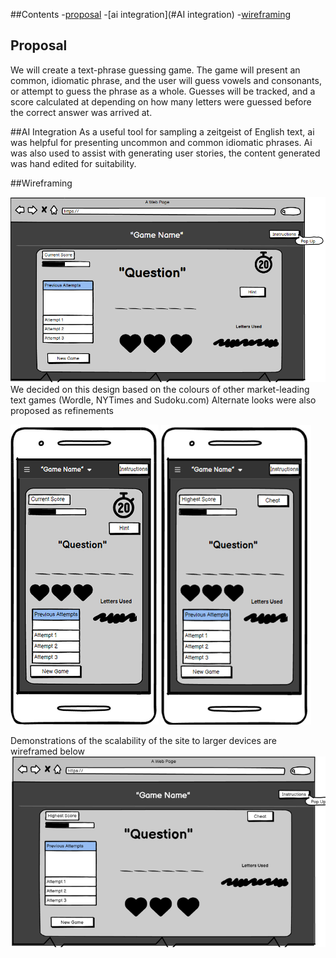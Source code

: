 ##Contents
-[proposal](#proposal)
-[ai integration](#AI integration)
-[wireframing](#wireframing)

## Proposal
We will create a text-phrase guessing game. The game will present an common, idiomatic phrase, and the user will guess vowels and consonants, or attempt to guess the phrase as a whole. Guesses will be tracked, and a score calculated at depending on how many letters were guessed before the correct answer was arrived at.

##AI Integration 
As a useful tool for sampling a zeitgeist of English text, ai was helpful for presenting uncommon and common idiomatic phrases.
Ai was also used to assist with generating user stories, the content generated was hand edited for suitability. 

##Wireframing

![wireframe](/assets/readme/image_2024-11-27_123117416.png)
We decided on this design based on the colours of other market-leading text games (Wordle, NYTimes and Sudoku.com) 
Alternate looks were also proposed as refinements

![Wireframe2](/assets/readme/image_2024-11-27_141343866_480.png)
![Wireframe3](/assets/readme/new_phone_480.png)

Demonstrations of the scalability of the site to larger devices are wireframed below
![Wireframe4](/assets/readme/image_2024-11-27_142015802_720.png)
